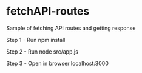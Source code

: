 # fetchAPI-routes
Sample of fetching API routes and getting response

Step 1 - Run npm install

Step 2 - Run node src/app.js

Step 3 - Open in browser localhost:3000
